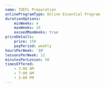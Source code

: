 ```yaml
---
name: TOEFL Preparation
onlineProgramType: Online Essential Program
durationOptions:
    minWeeks: 4
    maxWeeks: 16
    exceedMaxWeeks: true
priceDetails:
    price: 150
    payPeriod: weekly
hoursPerWeek: '10'
lessonsPerWeek: 12
minutesPerLesson: 50
timesOffered:
    - 3:00 AM
    - 7:00 AM
    - 3:00 PM
---
```

